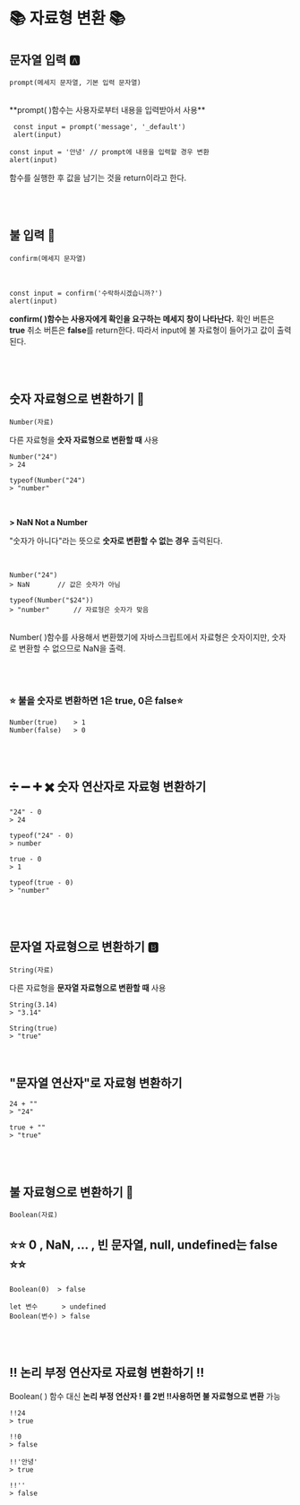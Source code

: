 # 📚 자료형 변환 📚

## 문자열 입력 🅰️

    prompt(메세지 문자열, 기본 입력 문자열)

 <br>
	**prompt( )함수는 사용자로부터 내용을 입력받아서 사용**
	<br>
	
	


     const input = prompt('message', '_default')
     alert(input)

    const input = '안녕' // prompt에 내용을 입력할 경우 변환
    alert(input)



함수를 실행한 후 값을 남기는 것을 return이라고 한다.

<br><br>

## 불 입력 📙

    confirm(메세지 문자열)

<br>

    const input = confirm('수락하시겠습니까?')
    alert(input)

**confirm( )함수는 사용자에게 확인을 요구하는 메세지 창이 나타난다.**
확인 버튼은 **true** 취소 버튼은 **false**를 return한다. 따라서 input에 불 자료형이 들어가고 값이 출력된다.

<br> <br>

## 숫자 자료형으로 변환하기 🔢

    Number(자료)

다른 자료형을 **숫자 자료형으로 변환할 때** 사용

    Number("24")
    > 24

    typeof(Number("24")
    > "number"

 <br>

**> **NaN**
Not a Number**

"숫자가 아니다"라는 뜻으로 **숫자로 변환할 수 없는 경우** 출력된다.

<br>

    Number("24")
    > NaN   	// 값은 숫자가 아님

    typeof(Number("$24"))
    > "number"		// 자료형은 숫자가 맞음

<br>
Number( )함수를 사용해서 변환했기에 자바스크립트에서 자료형은 숫자이지만, 숫자로 변환할 수 없으므로 NaN을 출력.

<br><br>

### **⭐️ 불을 숫자로 변환하면 1은 true, 0은 false⭐️**

    Number(true)	> 1
    Number(false)	> 0

<br> <br>

## ➗ ➖ ➕ ✖️ 숫자 연산자로 자료형 변환하기

    "24" - 0
    > 24

    typeof("24" - 0)
    > number

    true - 0
    > 1

    typeof(true - 0)
    > "number"

<br> <br>

## 문자열 자료형으로 변환하기 🅱️

    String(자료)

다른 자료형을 **문자열 자료형으로 변환할 때** 사용
<br>

    String(3.14)
    > "3.14"

    String(true)
    > "true"

<br>

## "문자열 연산자"로 자료형 변환하기

    24 + ""
    > "24"

    true + ""
    > "true"

<br><br>

## 불 자료형으로 변환하기 📒

    Boolean(자료)

## ⭐️⭐️ 0 , NaN, ... , 빈 문자열, null, undefined는 false ⭐️⭐️

    Boolean(0)	> false

    let 변수		> undefined
    Boolean(변수) > false

<br><br>

## ‼️ 논리 부정 연산자로 자료형 변환하기 ‼️

Boolean( ) 함수 대신 **논리 부정 연산자 ! 를 2번 !!사용하면 불 자료형으로 변환** 가능

    !!24
    > true

    !!0
    > false

    !!'안녕'
    > true

    !!''
    > false
